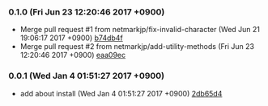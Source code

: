 ### 0.1.0 (Fri Jun 23 12:20:46 2017 +0900)

- Merge pull request #1 from netmarkjp/fix-invalid-character (Wed Jun 21 19:06:17 2017 +0900) [b74db4f](https://github.com/netmarkjp/pybacklog/commit/b74db4f2bf03c18fb45e0a1957eb62cfd49d85a0)
- Merge pull request #2 from netmarkjp/add-utility-methods (Fri Jun 23 12:20:46 2017 +0900) [eaa09ec](https://github.com/netmarkjp/pybacklog/commit/eaa09eccf770a13a17c76616b5f3e61710996c37)


### 0.0.1 (Wed Jan 4 01:51:27 2017 +0900)

- add about install (Wed Jan 4 01:51:27 2017 +0900) [2db65d4](https://github.com/netmarkjp/pybacklog/commit/2db65d4d22aeac9c029351e64b3a91dba04ef889)
